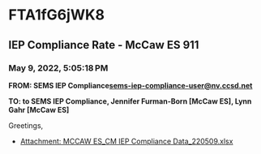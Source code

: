 # FTA1fG6jWK8
## IEP Compliance Rate - McCaw ES 911
### May 9, 2022, 5:05:18 PM
**FROM: SEMS IEP Compliance<sems-iep-compliance-user@nv.ccsd.net>**

**TO: to SEMS IEP Compliance, Jennifer Furman-Born [McCaw ES], Lynn Gahr [McCaw ES]**


Greetings,  





* [Attachment: MCCAW ES_CM IEP Compliance Data_220509.xlsx](FTA1fG6jWK8-attachment-1.xlsx)
